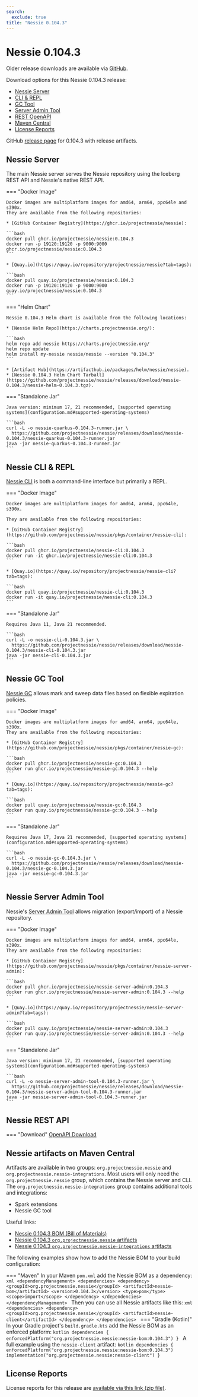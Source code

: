 ```yaml
---
search:
  exclude: true
title: "Nessie 0.104.3"
---
```


# Nessie 0.104.3

Older release downloads are available via [GitHub](https://github.com/projectnessie/nessie/releases).

Download options for this Nessie 0.104.3 release:

* [Nessie Server](#nessie-server)
* [CLI & REPL](#nessie-cli--repl)
* [GC Tool](#nessie-gc-tool)
* [Server Admin Tool](#nessie-server-admin-tool)
* [REST OpenAPI](#nessie-rest-api)
* [Maven Central](#nessie-artifacts-on-maven-central)
* [License Reports](#license-reports)

GitHub [release page](https://github.com/projectnessie/nessie/releases/tag/nessie-0.104.3) for 0.104.3 with release artifacts.

## Nessie Server

The main Nessie server serves the Nessie repository using the Iceberg REST API and Nessie's native REST API.

=== "Docker Image"

    Docker images are multiplatform images for amd64, arm64, ppc64le and s390x.
    They are available from the following repositories:

    * [GitHub Container Registry](https://ghcr.io/projectnessie/nessie):

    ```bash
    docker pull ghcr.io/projectnessie/nessie:0.104.3
    docker run -p 19120:19120 -p 9000:9000 ghcr.io/projectnessie/nessie:0.104.3
    ```

    * [Quay.io](https://quay.io/repository/projectnessie/nessie?tab=tags):

    ```bash
    docker pull quay.io/projectnessie/nessie:0.104.3
    docker run -p 19120:19120 -p 9000:9000 quay.io/projectnessie/nessie:0.104.3
    ```

=== "Helm Chart"

    Nessie 0.104.3 Helm chart is available from the following locations:

    * [Nessie Helm Repo](https://charts.projectnessie.org/):

    ```bash
    helm repo add nessie https://charts.projectnessie.org/
    helm repo update
    helm install my-nessie nessie/nessie --version "0.104.3"
    ```

    * [Artifact Hub](https://artifacthub.io/packages/helm/nessie/nessie).
    * [Nessie 0.104.3 Helm Chart Tarball](https://github.com/projectnessie/nessie/releases/download/nessie-0.104.3/nessie-helm-0.104.3.tgz).

=== "Standalone Jar"

    Java version: minimum 17, 21 recommended, [supported operating systems](configuration.md#supported-operating-systems)

    ```bash
    curl -L -o nessie-quarkus-0.104.3-runner.jar \
      https://github.com/projectnessie/nessie/releases/download/nessie-0.104.3/nessie-quarkus-0.104.3-runner.jar
    java -jar nessie-quarkus-0.104.3-runner.jar
    ```

## Nessie CLI & REPL

[Nessie CLI](cli.md) is both a command-line interface but primarily a REPL.

=== "Docker Image"

    Docker images are multiplatform images for amd64, arm64, ppc64le, s390x.

    They are available from the following repositories:

    * [GitHub Container Registry](https://github.com/projectnessie/nessie/pkgs/container/nessie-cli):

    ```bash
    docker pull ghcr.io/projectnessie/nessie-cli:0.104.3
    docker run -it ghcr.io/projectnessie/nessie-cli:0.104.3 
    ```

    * [Quay.io](https://quay.io/repository/projectnessie/nessie-cli?tab=tags):

    ```bash
    docker pull quay.io/projectnessie/nessie-cli:0.104.3
    docker run -it quay.io/projectnessie/nessie-cli:0.104.3
    ```

=== "Standalone Jar"

    Requires Java 11, Java 21 recommended.

    ```bash
    curl -L -o nessie-cli-0.104.3.jar \
      https://github.com/projectnessie/nessie/releases/download/nessie-0.104.3/nessie-cli-0.104.3.jar
    java -jar nessie-cli-0.104.3.jar
    ```

## Nessie GC Tool

[Nessie GC](gc.md) allows mark and sweep data files based on flexible expiration policies.

=== "Docker Image"

    Docker images are multiplatform images for amd64, arm64, ppc64le, s390x.
    They are available from the following repositories:

    * [GitHub Container Registry](https://github.com/projectnessie/nessie/pkgs/container/nessie-gc):

    ```bash
    docker pull ghcr.io/projectnessie/nessie-gc:0.104.3
    docker run ghcr.io/projectnessie/nessie-gc:0.104.3 --help
    ```

    * [Quay.io](https://quay.io/repository/projectnessie/nessie-gc?tab=tags):

    ```bash
    docker pull quay.io/projectnessie/nessie-gc:0.104.3
    docker run quay.io/projectnessie/nessie-gc:0.104.3 --help
    ```

=== "Standalone Jar"

    Requires Java 17, Java 21 recommended, [supported operating systems](configuration.md#supported-operating-systems)

    ```bash
    curl -L -o nessie-gc-0.104.3.jar \
      https://github.com/projectnessie/nessie/releases/download/nessie-0.104.3/nessie-gc-0.104.3.jar
    java -jar nessie-gc-0.104.3.jar
    ```

## Nessie Server Admin Tool

Nessie's [Server Admin Tool](export_import.md) allows migration (export/import) of a
Nessie repository.

=== "Docker Image"

    Docker images are multiplatform images for amd64, arm64, ppc64le, s390x.
    They are available from the following repositories:

    * [GitHub Container Registry](https://github.com/projectnessie/nessie/pkgs/container/nessie-server-admin):

    ```bash
    docker pull ghcr.io/projectnessie/nessie-server-admin:0.104.3
    docker run ghcr.io/projectnessie/nessie-server-admin:0.104.3 --help
    ```

    * [Quay.io](https://quay.io/repository/projectnessie/nessie-server-admin?tab=tags):

    ```bash
    docker pull quay.io/projectnessie/nessie-server-admin:0.104.3
    docker run quay.io/projectnessie/nessie-server-admin:0.104.3 --help
    ```

=== "Standalone Jar"

    Java version: minimum 17, 21 recommended, [supported operating systems](configuration.md#supported-operating-systems)

    ```bash
    curl -L -o nessie-server-admin-tool-0.104.3-runner.jar \
      https://github.com/projectnessie/nessie/releases/download/nessie-0.104.3/nessie-server-admin-tool-0.104.3-runner.jar
    java -jar nessie-server-admin-tool-0.104.3-runner.jar
    ```

## Nessie REST API

=== "Download"
    [OpenAPI Download](https://github.com/projectnessie/nessie/releases/download/nessie-0.104.3/nessie-openapi-0.104.3.yaml)

## Nessie artifacts on Maven Central

Artifacts are available in two groups: `org.projectnessie.nessie` and
`org.projectnessie.nessie-integrations`. Most users will only need the `org.projectnessie.nessie`
group, which contains the Nessie server and CLI. The `org.projectnessie.nessie-integrations` group
contains additional tools and integrations:

* Spark extensions
* Nessie GC tool

Useful links:

* [Nessie 0.104.3 BOM (Bill of Materials)](https://search.maven.org/artifact/org.projectnessie.nessie/nessie-bom/0.104.3/pom)
* [Nessie 0.104.3 `org.projectnessie.nessie` artifacts](https://search.maven.org/search?q=g:org.projectnessie.nessie%20v:0.104.3)
* [Nessie 0.104.3 `org.projectnessie.nessie-integrations` artifacts](https://search.maven.org/search?q=g:org.projectnessie.nessie-integrations%20v:0.104.3)

The following examples show how to add the Nessie BOM to your build configuration:

=== "Maven"
    In your Maven `pom.xml` add the Nessie BOM as a dependency:
    ```xml
    <dependencyManagement>
      <dependencies>
        <dependency>
          <groupId>org.projectnessie.nessie</groupId>
          <artifactId>nessie-bom</artifactId>
          <version>0.104.3</version>
          <type>pom</type>
          <scope>import</scope>
        </dependency>
      </dependencies>
    </dependencyManagement>
    ```
    Then you can use all Nessie artifacts like this:
    ```xml
    <dependencies>
      <dependency>
        <groupId>org.projectnessie.nessie</groupId>
        <artifactId>nessie-client</artifactId>
      </dependency>
    </dependencies>
    ```
=== "Gradle (Kotlin)"
    In your Gradle project's `build.gradle.kts` add the Nessie BOM as an enforced platform:
    ```kotlin
    dependencies {
      enforcedPlatform("org.projectnessie.nessie:nessie-bom:0.104.3")
    }
    ```
    A full example using the `nessie-client` artifact:
    ```kotlin
    dependencies {
      enforcedPlatform("org.projectnessie.nessie:nessie-bom:0.104.3")
      implementation("org.projectnessie.nessie:nessie-client")
    }
    ```

## License Reports

License reports for this release are [available via this link (zip file)](https://github.com/projectnessie/nessie/releases/download/nessie-0.104.3/nessie-aggregated-license-report-0.104.3.zip).
